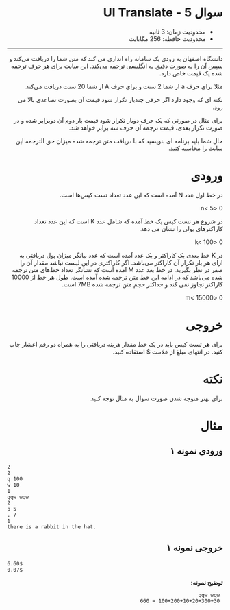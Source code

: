 <div dir="rtl">

# سوال 5 - UI Translate 


+ محدودیت زمان: 3 ثانیه
+ محدودیت حافظه: 256 مگابایت

----------

دانشگاه اصفهان به زودی یک سامانه راه اندازی می کند که متن شما را دریافت می‌کند و سپس آن را به صورت دقیق به انگلیسی ترجمه می‌کند. این سایت برای هر حرف ترجمه شده یک قیمت خاص دارد.

 مثلا برای حرف a از شما 2 سنت و برای حرف A از شما 20 سنت دریافت می‌کند. 
 
نکته ای که وجود دارد اگر حرفی چندبار تکرار شود قیمت آن بصورت تصاعدی بالا می رود.

برای مثال در صورتی که یک حرف دوبار تکرار شود قیمت بار دوم آن دوبرابر شده و در صورت تکرار بعدی، قیمت ترجمه آن حرف سه برابر خواهد شد.

حال شما باید برنامه ای بنویسید که با دریافت متن ترجمه شده میزان حق الترجمه این سایت را محاسبه کنید.


# ورودی

در خط اول عدد N آمده است که این عدد تعداد تست کیس‌ها است.

  0 <n< 5

در شروع هر تست کیس یک خط آمده که شامل عدد K است که این عدد تعداد کاراکترهای پولی را نشان می دهد.

  0 <k< 100

در K خط بعدی یک کاراکتر و یک عدد آمده است که عدد بیانگر میزان پول 
دریافتی به ازای هر بار تکرار آن کاراکتر می‌باشد. اگر کاراکتری در این 
لیست نباشد مقدار آن را صفر در نظر بگیرید.
در خط بعد عدد M آمده است که نشانگر تعداد خط‌های متن ترجمه شده می‌باشد که
در ادامه این خط متن ترجمه شده آمده است. طول هر خط از 10000 کاراکتر 
تجاوز نمی کند و حداکثر حجم متن ترجمه شده 7MB است.

0 <m< 15000

# خروجی

برای هر تست کیس باید در یک خط مقدار هزینه دریافتی را به همراه دو رقم اعشار چاپ کنید. در انتهای مبلغ از علامت $ استفاده کنید.

# نکته

برای بهتر متوجه شدن صورت سوال به مثال توجه کنید.

# مثال

## ورودی نمونه ۱

<div dir="ltr">

```
2
2
q 100
w 10
1
qqw wqw
2
p 5
. 7
1
there is a rabbit in the hat.
```
</div>

## خروجی نمونه ۱

<div dir="ltr">

```
6.60$
0.07$
```

</div>

**توضیح نمونه:**

     qqw wqw
     100+200+10+20+300+30 = 660
</div>
